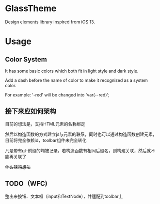 # GlassTheme

Design elements library inspired from iOS 13.

# Usage

## Color System

It has some basic colors which both fit in light style and dark style.

Add a dash before the name of color to make it recognized as a system color.

For example: '-red' will be changed into 'var(--red)';


## 接下来应如何架构

目前的想法是，支持HTML元素的名称绑定

然后以构造函数的方式建立js与元素的联系，同时也可以通过构造函数创建元素，目前将完全依赖id，toolbar组件未完全转化

凡是带有gt-前缀的均被记录，若构造函数有相同后缀名，则构建关联，然后就不能再关联了

~~什么辣鸡想法~~

## TODO（WFC)

整出来按钮、文本框（input和TextNode），并适配到toolbar上